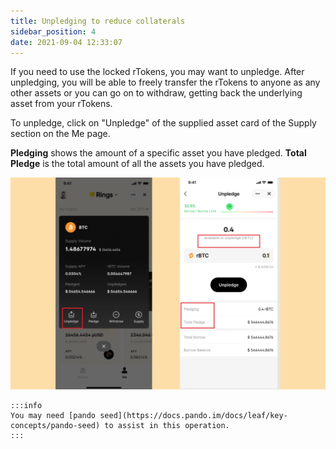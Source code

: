 ```yaml
---
title: Unpledging to reduce collaterals
sidebar_position: 4
date: 2021-09-04 12:33:07
---
```


If you need to use the locked rTokens, you may want to unpledge. After unpledging, you will be able to freely transfer the rTokens to anyone as any other assets or you can go on to withdraw, getting back the underlying asset from your rTokens.

To unpledge, click on "Unpledge" of the supplied asset card of the Supply section on the Me page.

**Pledging** shows the amount of a specific asset you have pledged. **Total Pledge** is the total amount of all the assets you have pledged.

![](../assets/unpledge1.jpg)

````mdx-code-block
:::info
You may need [pando seed](https://docs.pando.im/docs/leaf/key-concepts/pando-seed) to assist in this operation.
:::
````
